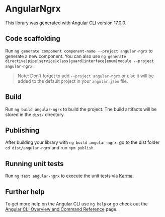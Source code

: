 # AngularNgrx

This library was generated with [Angular CLI](https://github.com/angular/angular-cli) version 17.0.0.

## Code scaffolding

Run `ng generate component component-name --project angular-ngrx` to generate a new component. You can also use `ng generate directive|pipe|service|class|guard|interface|enum|module --project angular-ngrx`.
> Note: Don't forget to add `--project angular-ngrx` or else it will be added to the default project in your `angular.json` file. 

## Build

Run `ng build angular-ngrx` to build the project. The build artifacts will be stored in the `dist/` directory.

## Publishing

After building your library with `ng build angular-ngrx`, go to the dist folder `cd dist/angular-ngrx` and run `npm publish`.

## Running unit tests

Run `ng test angular-ngrx` to execute the unit tests via [Karma](https://karma-runner.github.io).

## Further help

To get more help on the Angular CLI use `ng help` or go check out the [Angular CLI Overview and Command Reference](https://angular.io/cli) page.
